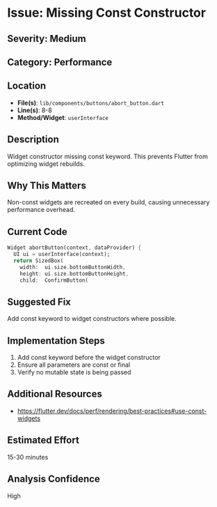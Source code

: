 # Issue: Missing Const Constructor

## Severity: Medium

## Category: Performance

## Location
- **File(s)**: `lib/components/buttons/abort_button.dart`
- **Line(s)**: 8-8
- **Method/Widget**: `userInterface`

## Description
Widget constructor missing const keyword. This prevents Flutter from optimizing widget rebuilds.

## Why This Matters
Non-const widgets are recreated on every build, causing unnecessary performance overhead.

## Current Code
```dart
Widget abortButton(context, dataProvider) { 
  UI ui = userInterface(context);
  return SizedBox(
    width:  ui.size.bottomButtonWidth,
    height: ui.size.bottomButtonHeight,
    child:  ConfirmButton(
```

## Suggested Fix
Add const keyword to widget constructors where possible.

## Implementation Steps
1. Add const keyword before the widget constructor
2. Ensure all parameters are const or final
3. Verify no mutable state is being passed

## Additional Resources
- https://flutter.dev/docs/perf/rendering/best-practices#use-const-widgets

## Estimated Effort
15-30 minutes

## Analysis Confidence
High
